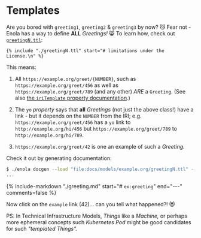 <!--
    SPDX-License-Identifier: Apache-2.0

    Copyright 2024 The Enola <https://enola.dev> Authors

    Licensed under the Apache License, Version 2.0 (the "License");
    you may not use this file except in compliance with the License.
    You may obtain a copy of the License at

        https://www.apache.org/licenses/LICENSE-2.0

    Unless required by applicable law or agreed to in writing, software
    distributed under the License is distributed on an "AS IS" BASIS,
    WITHOUT WARRANTIES OR CONDITIONS OF ANY KIND, either express or implied.
    See the License for the specific language governing permissions and
    limitations under the License.
-->

# Templates

Are you bored with `greeting1`, `greeting2` & `greeting3` by now? 😼 Fear not - Enola has a way to define **ALL** _Greetings!_ 😸 To learn how, check out [`greetingN.ttl`](greetingN.ttl):

```turtle
{% include "./greetingN.ttl" start="# limitations under the License.\n" %}
```

This means:

1. All `https://example.org/greet/{NUMBER}`, such as `https://example.org/greet/456` as well as `https://example.org/greet/789` (and any other) _ARE_ a `Greeting`. (See also [the `iriTemplate` property documentation](../enola.dev/iriTemplate.md).)

1. The `yo` _property_ says that **all** _Greetings_ (not just the above class!) have a link - but it depends on the `NUMBER` from the IRI; e.g. `https://example.org/greet/456` has a `yo` link to `http://example.org/hi/456` but `https://example.org/greet/789` to `http://example.org/hi/789`.

1. `https://example.org/greet/42` is one an example of such a _Greeting._

Check it out by generating documentation:

```bash cd .././.././..
$ ./enola docgen --load "file:docs/models/example.org/greetingN.ttl" --output=file:///tmp/models/ --no-index
...
```

{% include-markdown "./greeting.md" start="# `ex:greeting`" end="---" comments=false %}

Now click on the `example` link (42)... can you tell what happened?! 😻

PS: In Technical Infrastructure Models, _Things_ like a _Machine,_ or perhaps more ephemeral concepts such _Kubernetes Pod_ might be good candidates for such _"templated Things"._
